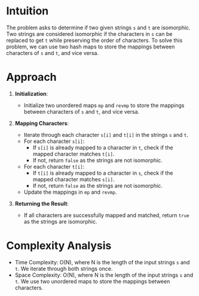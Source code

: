 # Intuition
The problem asks to determine if two given strings `s` and `t` are isomorphic. Two strings are considered isomorphic if the characters in `s` can be replaced to get `t` while preserving the order of characters. To solve this problem, we can use two hash maps to store the mappings between characters of `s` and `t`, and vice versa.

# Approach
1. **Initialization**:
   - Initialize two unordered maps `mp` and `revmp` to store the mappings between characters of `s` and `t`, and vice versa.

2. **Mapping Characters**:
   - Iterate through each character `s[i]` and `t[i]` in the strings `s` and `t`.
   - For each character `s[i]`:
     - If `s[i]` is already mapped to a character in `t`, check if the mapped character matches `t[i]`.
     - If not, return `false` as the strings are not isomorphic.
   - For each character `t[i]`:
     - If `t[i]` is already mapped to a character in `s`, check if the mapped character matches `s[i]`.
     - If not, return `false` as the strings are not isomorphic.
   - Update the mappings in `mp` and `revmp`.

3. **Returning the Result**:
   - If all characters are successfully mapped and matched, return `true` as the strings are isomorphic.

# Complexity Analysis
- Time Complexity: O(N), where N is the length of the input strings `s` and `t`. We iterate through both strings once.
- Space Complexity: O(N), where N is the length of the input strings `s` and `t`. We use two unordered maps to store the mappings between characters.
